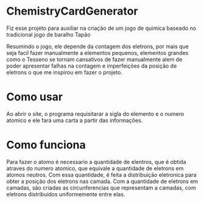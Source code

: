 # ChemistryCardGenerator

  Fiz esse projeto para auxiliar na criação de um jogo de quimica baseado no tradicional jogo de baralho Tapão

  Resumindo o jogo, ele depende da contagem dos eletrons, por mais que seja facil fazer manualmente a elementos pequenos, elementos grandes como o Tesseno se tornam cansativos de fazer manualmente alem de poder apresentar falhas na contagem e imperfeições da posição de eletrons o que me inspirou em fazer o projeto.
  
# Como usar
  
  Ao abrir o site, o programa requisitarar a sigla do elemento e o numero atomico e ele fará uma carta a partir das informações.
  
# Como funciona

  Para fazer o atomo é necessario a quantidade de elentros, que é obtida atraves do numero atomico, que equivale a quantidade de eletrons em atomos neutros. Com essa quantidade, é feita a distribuição eletronica para obter a posição dos eletrons nas camada. Com a quantidade de eletrons em camadas, são criadas as circunferencias que representam a camadas, com eletrons distribuidos uniformemente entre elas.
